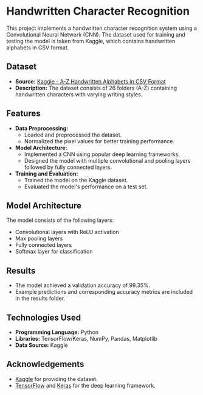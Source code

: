 # Handwritten Character Recognition

This project implements a handwritten character recognition system using a Convolutional Neural Network (CNN). The dataset used for training and testing the model is taken from Kaggle, which contains handwritten alphabets in CSV format.

## Dataset

- **Source:** [Kaggle - A-Z Handwritten Alphabets in CSV Format](https://www.kaggle.com/datasets/sachinpatel21/az-handwritten-alphabets-in-csv-format)
- **Description:** The dataset consists of 26 folders (A-Z) containing handwritten characters with varying writing styles.

## Features

- **Data Preprocessing:** 
  - Loaded and preprocessed the dataset.
  - Normalized the pixel values for better training performance.
- **Model Architecture:**
  - Implemented a CNN using popular deep learning frameworks.
  - Designed the model with multiple convolutional and pooling layers followed by fully connected layers.
- **Training and Evaluation:**
  - Trained the model on the Kaggle dataset.
  - Evaluated the model's performance on a test set.

## Model Architecture

The model consists of the following layers:
- Convolutional layers with ReLU activation
- Max pooling layers
- Fully connected layers
- Softmax layer for classification

## Results

- The model achieved a validation accuracy of 99.35%.
- Example predictions and corresponding accuracy metrics are included in the results folder.

## Technologies Used

- **Programming Language:** Python
- **Libraries:** TensorFlow/Keras, NumPy, Pandas, Matplotlib
- **Data Source:** Kaggle


## Acknowledgements

- [Kaggle](https://www.kaggle.com/) for providing the dataset.
- [TensorFlow](https://www.tensorflow.org/) and [Keras](https://keras.io/) for the deep learning framework.

